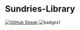 # Sundries-Library
[![GitHub Streak](https://github-readme-streak-stats.herokuapp.com/?user=ColinTuring)](https://git.io/streak-stats)
![badges1](https://dev-to-uploads.s3.amazonaws.com/uploads/articles/6n8fc8zw8pawxveffitx.png)
